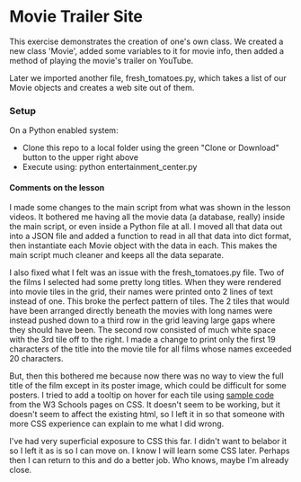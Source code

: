 # Movie Trailer Site

This exercise demonstrates the creation of one's own class.  We created a new class 'Movie', added some variables to it for movie info, then added a method of playing the movie's trailer on YouTube.

Later we imported another file, fresh_tomatoes.py, which takes a list of our Movie objects and creates a web site out of them.

### Setup

On a Python enabled system:

* Clone this repo to a local folder using the green "Clone or Download" button to the upper right above
* Execute using: python entertainment_center.py

#### Comments on the lesson

I made some changes to the main script from what was shown in the lesson videos.  It bothered me having all the movie data (a database, really) inside the main script, or even inside a Python file at all.  I moved all that data out into a JSON file and added a function to read in all that data into dict format, then instantiate each Movie object with the data in each.  This makes the main script much cleaner and keeps all the data separate.

I also fixed what I felt was an issue with the fresh_tomatoes.py file.  Two of the films I selected had some pretty long titles.  When they were rendered into movie tiles in the grid, their names were printed onto 2 lines of text instead of one.  This broke the perfect pattern of tiles.  The 2 tiles that would have been arranged directly beneath the movies with long names were instead pushed down to a third row in the grid leaving large gaps where they should have been.  The second row consisted of much white space with the 3rd tile off to the right.  I made a change to print only the first 19 characters of the title into the movie tile for all films whose names exceeded 20 characters.

But, then this bothered me because now there was no way to view the full title of the film except in its poster image, which could be difficult for some posters. I tried to add a tooltip on hover for each tile using [sample code](https://www.w3schools.com/css/css_tooltip.asp) from the W3 Schools pages on CSS.  It doesn't seem to be working, but it doesn't seem to affect the existing html, so I left it in so that someone with more CSS experience can explain to me what I did wrong.

I've had very superficial exposure to CSS this far.  I didn't want to belabor it so I left it as is so I can move on.  I know I will learn some CSS later.  Perhaps then I can return to this and do a better job.  Who knows, maybe I'm already close.
